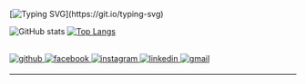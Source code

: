 [![Typing SVG](https://readme-typing-svg.herokuapp.com?font=&color=white&width=650&height=30&lines=print(+%22Ol%C3%A1+dev!+Eu+sou+Matheus%2C+e+esse+%C3%A9+meu+GitHub%22+))](https://git.io/typing-svg)

![GitHub stats](https://github-readme-stats.vercel.app/api?username=mth-gama&show_icons=true&theme=react)
[![Top Langs](https://github-readme-stats.vercel.app/api/top-langs/?username=mth-gama&show_icons=true&theme=react&layout=compact)](https://github.com/anuraghazra/github-readme-stats)

<br/>  
<a href="https://github.com/a](https://github.com/mth-gama" target="_blank">
<img src=https://img.shields.io/badge/github-%23000000.svg?&style=for-the-badge&logo=github&logoColor=white alt=github style="margin-bottom: 5px;" />
</a>
<a href="https://www.facebook.com/matheus.gamamalagoline/" target="_blank">
<img src=https://img.shields.io/badge/facebook-%232E87FB.svg?&style=for-the-badge&logo=facebook&logoColor=white alt=facebook style="margin-bottom: 5px;" />
</a>
<a href="https://www.instagram.com/mth_gama/" target="_blank">
<img src=https://img.shields.io/badge/instagram-purple.svg?&style=for-the-badge&logo=instagram&logoColor=white alt=instagram style="margin-bottom: 5px;" />
</a>
<a href="https://www.linkedin.com/in/matheus-gama-032516181/" target="_blank">
<img src=https://img.shields.io/badge/linkedin-%231E77B5.svg?&style=for-the-badge&logo=linkedin&logoColor=white alt=linkedin style="margin-bottom: 5px;" />
</a>  
<a href="matheusgama821@gmail.com" target="_blank">
<img src=https://img.shields.io/badge/gmail-red.svg?&style=for-the-badge&logo=gmail&logoColor=white alt=gmail style="margin-bottom: 5px;" />
</a>
<br />

----








<!--
**mth-gama/mth-gama** is a ✨ _special_ ✨ repository because its `README.md` (this file) appears on your GitHub profile.

Here are some ideas to get you started:

- 🔭 I’m currently working on ...
- 🌱 I’m currently learning ...
- 👯 I’m looking to collaborate on ...
- 🤔 I’m looking for help with ...
- 💬 Ask me about ...
- 📫 How to reach me: ...
- 😄 Pronouns: ...
- ⚡ Fun fact: ...
-->
